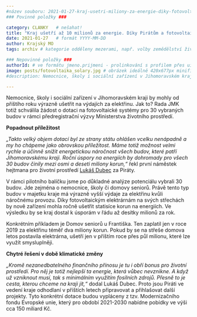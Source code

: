```yaml
---
#název souboru: 2021-01-27-kraj-usetri-miliony-za-energie-diky-fotovoltaice.md
### Povinné položky ###

category: CLANKY   # nešahat!
title: "Kraj ušetří až 10 milionů za energie. Díky Pirátům a fotovoltaice!"
date: 2021-01-27   # formát YYYY-MM-DD
author: Krajský MO
tags: archiv # kategorie odděleny mezerami, např. volby zemědělství životní-prostředí piráti (viz https://jihomoravsky.pirati.cz/tags/)

### Nepovinné položky ###
authorId: # ve formátu jmeno.prijmeni - prolinkování s profilem přes uid
image: posts/fotovoltaika_solary.jpg # obrázek ideálně 420x677px minifikovaný přes https://tinypng.com/
#description: Nemocnice, školy i sociální zařízení v Jihomoravském kraji by mohly od příštího roku ušetřit na výdajích za elektřinu až 10 milionů ročně.

---
```


Nemocnice, školy i sociální zařízení v Jihomoravském kraji by mohly od příštího roku výrazně ušetřit na výdajích za elektřinu. Jak to? Rada JMK totiž schválila žádost o dotaci na fotovoltaické systémy pro 30 vybraných budov v rámci předregistrační výzvy Ministerstva životního prostředí.

**Popadnout příležitost**

*„Takto velký objem dotací byl ze strany státu ohlášen vcelku nenápadně a my ho chápeme jako obrovskou příležitost. Máme totiž možnost velmi rychle a účinně snížit energetickou náročnost všech budov, které patří Jihomoravskému kraji. Roční úspory na energiích by dohromady pro všech 30 budov činily mezi osmi a deseti miliony korun,“* řekl první náměstek hejtmana pro životní prostředí [Lukáš Dubec](https://jihomoravsky.pirati.cz/lide/lukas-dubec/) za Piráty.

V rámci pilotního balíčku jsme po důkladné analýze potenciálu vybrali 30 budov. Jde zejména o nemocnice, školy či domovy seniorů. Právě tento typ budov v majetku kraje má výrazně vyšší výdaje za elektřinu kvůli náročnému provozu. Díky fotovoltaickým elektrárnám na svých střechách by nově zařízení mohla ročně ušetřit statisíce korun na energiích. Ve výsledku by se kraj dostal k úsporám v řádu až desítky milionů za rok.

Konkrétním příkladem je Domov seniorů u Františka. Ten zaplatil jen v roce 2019 za elektřinu téměř dva miliony korun. Pokud by se na střeše domova letos postavila elektrárna, ušetří jen v příštím roce přes půl milionu, které lze využít smysluplněji.

**Chytré  řešení v době klimatické změny**

*„Kromě nezanedbatelného finančního přínosu je tu i obří bonus pro životní prostředí. Pro něj je totiž nejlepší ta energie, která vůbec nevznikne. A když už vzniknout musí, tak s minimálním využitím fosilních zdrojů. Přesně to je cesta, kterou chceme na kraji jít,“* dodal Lukáš Dubec. Proto jsou Piráti ve vedení kraje odhodlaní v příštích letech připravovat a přihlašovat další projekty. Tyto konkrétní dotace budou vypláceny z tzv. Modernizačního fondu Evropské unie, který pro období 2021-2030 nabídne pobídky ve výši cca 150 miliard Kč.
